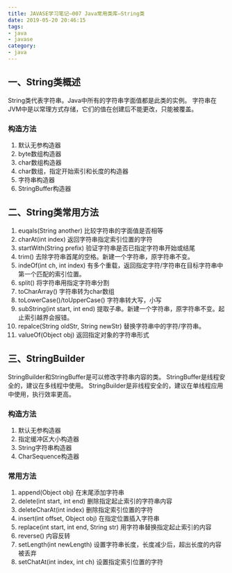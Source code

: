 ```yaml
---
title: JAVASE学习笔记—007 Java常用类库—String类
date: 2019-05-20 20:46:15
tags:
- java
- javase
category:
- java
---
```


## 一、String类概述

String类代表字符串。Java中所有的字符串字面值都是此类的实例。
字符串在JVM中是以常理方式存储，它们的值在创建后不能更改，只能被覆盖。

### 构造方法

1. 默认无参构造器
2. byte数组构造器
3. char数组构造器
4. char数组，指定开始索引和长度的构造器
5. 字符串构造器
6. StringBuffer构造器

## 二、String类常用方法

1. euqals(String another)                   比较字符串的字面值是否相等
2. charAt(int index)                        返回字符串指定索引位置的字符
3. startWith(String prefix)                 验证字符串是否已指定字符串开始或结尾
4. trim()                                   去除字符串首尾的空格。新建一个字符串，原字符串不变。
5. indeOf(int ch, int index)                有多个重载，返回指定字符/字符串在目标字符串中第一个匹配的索引位置。
6. split()                                  将字符串用指定字符串分割
7. toCharArray()                            字符串转为char数组
8. toLowerCase()/toUpperCase()              字符串转大写，小写
9. subString(int start, int end)            提取子串。新建一个字符串，原字符串不变。起止索引越界会报错。
10. repalce(String oldStr, String newStr)   替换字符串中的字符/字符串。
11. valueOf(Object obj)                     返回指定对象的字符串形式

<!-- more -->

## 三、StringBuilder

StringBuilder和StringBuffer是可以修改字符串内容的类。
StringBuffer是线程安全的，建议在多线程中使用。
StringBuilder是非线程安全的，建议在单线程应用中使用，执行效率更高。

### 构造方法
1. 默认无参构造器
2. 指定缓冲区大小构造器
3. String字符串构造器
4. CharSequence构造器

### 常用方法

1. append(Object obj)                       在末尾添加字符串
2. delete(int start, int end)               删除指定起止索引的字符串内容
3. deleteCharAt(int index)                  删除指定索引位置的字符
4. insert(int offset, Object obj)           在指定位置插入字符串
5. replace(int start, int end, String str)  用字符串替换指定起止索引的内容
6. reverse()                                内容反转
7. setLength(int newLength)                 设置字符串长度，长度减少后，超出长度的内容被丢弃
8. setChatAt(int index, int ch)             设置指定索引位置的字符
